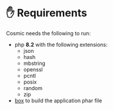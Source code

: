 # ✋ Requirements

Cosmic needs the following to run:
- php **8.2** with the following extensions:
    - json
    - hash
    - mbstring
    - openssl
    - pcntl
    - posix
    - random
    - zip
- [box](https://box-project.github.io/box/) to build the application phar file
